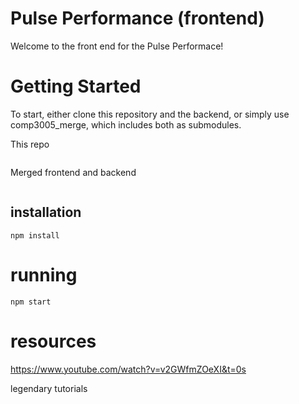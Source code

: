 # Pulse Performance (frontend)

Welcome to the front end for the Pulse Performace!

# Getting Started

To start, either clone this repository and the backend, or simply use comp3005_merge, which includes both as submodules.

This repo
```bash
```

Merged frontend and backend
```bash
```

## installation

`npm install`

# running

`npm start`

# resources
https://www.youtube.com/watch?v=v2GWfmZOeXI&t=0s

legendary tutorials